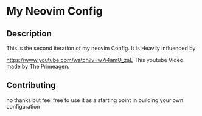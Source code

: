 # My Neovim Config

## Description

This is the second iteration of my neovim Config.
It is Heavily influenced by 

https://www.youtube.com/watch?v=w7i4amO_zaE
This youtube Video made by The Primeagen.


## Contributing
no thanks
but feel free to use it as a starting point in building your own configuration
